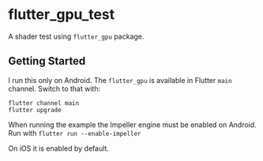 # flutter_gpu_test

A shader test using `flutter_gpu` package.

## Getting Started

I run this only on Android. 
The `flutter_gpu` is available in Flutter `main` channel. Switch to that with:
```
flutter channel main
flutter upgrade
```

When running the example the Impeller engine must be enabled on Android. Run with
`flutter run --enable-impeller`

On iOS it is enabled by default.
